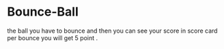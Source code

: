 # Bounce-Ball
the ball you have to bounce and then you can see your score in score card per bounce you will get 5 point . 
